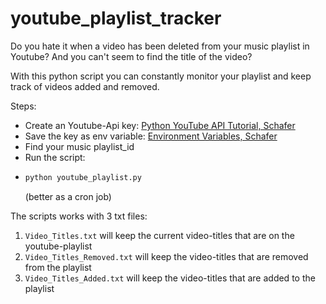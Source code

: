# youtube_playlist_tracker

Do you hate it when a video has been deleted from your music playlist in Youtube?
And you can't seem to find the title of the video? 

With this python script you can constantly monitor your playlist and keep track of videos added and removed.

Steps:
* Create an Youtube-Api key: [Python YouTube API Tutorial, Schafer](https://www.youtube.com/watch?v=th5_9woFJmk)
* Save the key as env variable: [Environment Variables, Schafer](https://www.youtube.com/watch?v=5iWhQWVXosU)
* Find your music playlist_id
* Run the script:
* 
  ```sh
  python youtube_playlist.py
  ```
  (better as a cron job)

The scripts works with 3 txt files:
1. `Video_Titles.txt` will keep the current video-titles that are on the youtube-playlist
2. `Video_Titles_Removed.txt` will keep the video-titles that are removed from the playlist
3. `Video_Titles_Added.txt` will keep the video-titles that are added to the playlist
